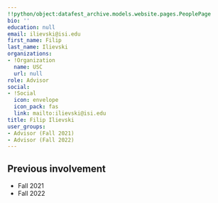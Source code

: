 ```yaml
---
!!python/object:datafest_archive.models.website.pages.PeoplePage
bio: ''
education: null
email: ilievski@isi.edu
first_name: Filip
last_name: Ilievski
organizations:
- !Organization
  name: USC
  url: null
role: Advisor
social:
- !Social
  icon: envelope
  icon_pack: fas
  link: mailto:ilievski@isi.edu
title: Filip Ilievski
user_groups:
- Advisor (Fall 2021)
- Advisor (Fall 2022)
---
```


## Previous involvement

* Fall 2021
* Fall 2022
